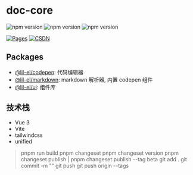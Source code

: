 # doc-core

![npm version](https://img.shields.io/npm/v/@lil-el/codepen?color=green&label=@lil-el/codepen)
![npm version](https://img.shields.io/npm/v/@lil-el/markdown?color=green&label=@lil-el/markdown)
![npm version](https://img.shields.io/npm/v/@lil-el/ui?color=green&label=@lil-el/ui)

[![Pages](https://img.shields.io/badge/GitHub%20Pages-lil--el.github.io-00bcff?logo=github)](https://lil-el.github.io)
[![CSDN](https://img.shields.io/badge/CSDN-Mino吖-f00?logo=csdn&logoColor=f2522f)](https://blog.csdn.net/qq_36157085)

## Packages

- [@lil-el/codepen][1]: 代码编辑器
- [@lil-el/markdown][2]: markdown 解析器, 内置 codepen 组件
- [@lil-el/ui][3]: 组件库

## 技术栈

- Vue 3
- Vite
- tailwindcss
- unified

[1]: /packages/codepen/README.md
[2]: /packages/markdown/README.md
[3]: /packages/ui/README.md

> pnpm run build
> pnpm changeset
> pnpm changeset version
> pnpm changeset publish | pnpm changeset publish --tag beta
> git add .
> git commit -m ""
> git push
> git push origin --tags